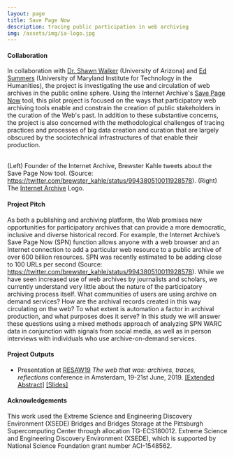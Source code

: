 ```yaml
---
layout: page
title: Save Page Now
description: tracing public participation in web archiving
img: /assets/img/ia-logo.jpg
---
```


<h4>Collaboration</h4>

In collaboration with <a href="https://shawnw.io/">Dr. Shawn Walker</a> (University of Arizona) and <a href="https://mith.umd.edu/people/person/ed-summers/">Ed Summers</a> (University of Maryland Institute for Technology in the Humanities), the project is investigating the use and circulation of web archives in the public online sphere. Using the Internet Archive's <a href="https://web.archive.org/save/">Save Page Now</a> tool, this pilot project is focused on the ways that participatory web archiving tools enable and constrain the creation of public stakeholders in the curation of the Web's past. In addition to these substantive concerns, the project is also concerned with the methodological challenges of tracing practices and processes of big data creation and curation that are largely obscured by the sociotechnical infrastructures of that enable their production. 

<div class="img_row">
	<img class="col two left" src="{{ site.baseurl }}/assets/img/brewster-SPN-tweet.png" alt="" title="Brewster Kahle SPN Tweet"/>
	<img class="col one right" src="{{ site.baseurl }}/assets/img/ia-logo.jpg" alt="" title="Internet Archive Logo"/>
</div>
<div class="col three caption">
    (Left) Founder of the Internet Archive, Brewster Kahle tweets about the Save Page Now tool. (Source: <a href="https://twitter.com/brewster_kahle/status/994380510011928578">https://twitter.com/brewster_kahle/status/994380510011928578</a>). (Right) The <a href="http://archive.org">Internet Archive</a> Logo.
</div>

<h4>Project Pitch</h4>

As both a publishing and archiving platform, the Web promises new opportunities for participatory archives that can provide a more democratic, inclusive and diverse historical record. For example, the Internet Archive’s Save Page Now (SPN) function allows anyone with a web browser and an Internet connection to add a particular web resource to a public archive of over 600 billion resources. SPN was recently estimated to be adding close to 100 URLs per second (Source: <a href="https://twitter.com/brewster_kahle/status/994380510011928578">https://twitter.com/brewster_kahle/status/994380510011928578</a>). While we have seen increased use of web archives by journalists and scholars, we currently understand very little about the nature of the participatory archiving process itself. What communities of users are using archive on demand services? How are the archival records created in this way circulating on the web? To what extent is automation a factor in archival production, and what purposes does it serve? In this study we will answer these questions using a mixed methods approach of analyzing SPN WARC data in conjunction with signals from social media, as well as in person interviews with individuals who use archive-on-demand services.

<h4>Project Outputs</h4>

<ul>
	<li>Presentation at <a href="https://thewebthatwas.net/">RESAW19</a> <em>The web that was: archives, traces, reflections</em> conference in Amsterdam, 19-21st June, 2019. <a href="{{ site.baseurl }}/assets/pdf/Ogden-Summers-Walker-RESAW19-Abstract.pdf">[Extended Abstract]</a> <a href="{{ site.baseurl }}/assets/pdf/Ogden-Summers-Walker-RESAW19-Slides.pdf">[Slides]</a></li>
</ul>

<h4>Acknowledgements</h4>

This work used the Extreme Science and Engineering Discovery Environment (XSEDE) Bridges and Bridges Storage at the Pittsburgh Supercomputing Center through allocation TG-ECS180012. Extreme Science and Engineering Discovery Environment (XSEDE), which is supported by National Science Foundation grant number ACI-1548562.



